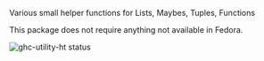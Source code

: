 Various small helper functions for Lists, Maybes, Tuples, Functions

This package does not require anything not available in Fedora.

![ghc-utility-ht status](https://copr.fedorainfracloud.org/coprs/dshea/bdcs-haskell-deps/package/ghc-utility-ht/status_image/last_build.png)

